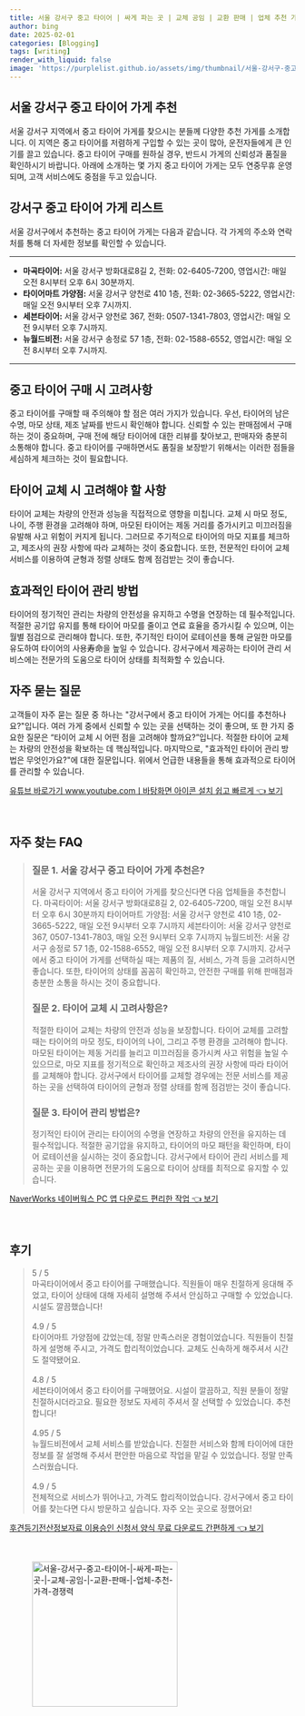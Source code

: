 ```yaml
---
title: 서울 강서구 중고 타이어 | 싸게 파는 곳 | 교체 공임 | 교환 판매 | 업체 추천 가격 경쟁력
author: bing
date: 2025-02-01
categories: [Blogging]
tags: [writing]
render_with_liquid: false
image: 'https://purplelist.github.io/assets/img/thumbnail/서울-강서구-중고-타이어-|-싸게-파는-곳-|-교체-공임-|-교환-판매-|-업체-추천-가격-경쟁력.webp'
---
```



<h2 id='중고 타이어 가게 추천'>서울 강서구 중고 타이어 가게 추천</h2>

<p>서울 강서구 지역에서 중고 타이어 가게를 찾으시는 분들께 다양한 추천 가게를 소개합니다. 이 지역은 중고 타이어를 저렴하게 구입할 수 있는 곳이 많아, 운전자들에게 큰 인기를 끌고 있습니다. 중고 타이어 구매를 원하실 경우, 반드시 가게의 신뢰성과 품질을 확인하시기 바랍니다. 아래에 소개하는 몇 가지 중고 타이어 가게는 모두 연중무휴 운영되며, 고객 서비스에도 중점을 두고 있습니다.</p>

<h2 id='중고 타이어 가게 리스트'>강서구 중고 타이어 가게 리스트</h2>

<p>서울 강서구에서 추천하는 중고 타이어 가게는 다음과 같습니다. 각 가게의 주소와 연락처를 통해 더 자세한 정보를 확인할 수 있습니다.</p>

<hr />

<ul>
    <li><b>마곡타이어:</b> 서울 강서구 방화대로8길 2, 전화: 02-6405-7200, 영업시간: 매일 오전 8시부터 오후 6시 30분까지.</li>
    <li><b>타이어마트 가양점:</b> 서울 강서구 양천로 410 1층, 전화: 02-3665-5222, 영업시간: 매일 오전 9시부터 오후 7시까지.</li>
    <li><b>세븐타이어:</b> 서울 강서구 양천로 367, 전화: 0507-1341-7803, 영업시간: 매일 오전 9시부터 오후 7시까지.</li>
    <li><b>뉴월드비전:</b> 서울 강서구 송정로 57 1층, 전화: 02-1588-6552, 영업시간: 매일 오전 8시부터 오후 7시까지.</li>
</ul>

<hr />

<h2 id='중고 타이어 구매 팁'>중고 타이어 구매 시 고려사항</h2>

<p>중고 타이어를 구매할 때 주의해야 할 점은 여러 가지가 있습니다. 우선, 타이어의 남은 수명, 마모 상태, 제조 날짜를 반드시 확인해야 합니다. 신뢰할 수 있는 판매점에서 구매하는 것이 중요하며, 구매 전에 해당 타이어에 대한 리뷰를 찾아보고, 판매자와 충분히 소통해야 합니다. 중고 타이어를 구매하면서도 품질을 보장받기 위해서는 이러한 점들을 세심하게 체크하는 것이 필요합니다.</p>

<h2 id='타이어 교체 시 유의사항'>타이어 교체 시 고려해야 할 사항</h2>

<p>타이어 교체는 차량의 안전과 성능을 직접적으로 영향을 미칩니다. 교체 시 마모 정도, 나이, 주행 환경을 고려해야 하며, 마모된 타이어는 제동 거리를 증가시키고 미끄러짐을 유발해 사고 위험이 커지게 됩니다. 그러므로 주기적으로 타이어의 마모 지표를 체크하고, 제조사의 권장 사항에 따라 교체하는 것이 중요합니다. 또한, 전문적인 타이어 교체 서비스를 이용하여 균형과 정렬 상태도 함께 점검받는 것이 좋습니다.</p>

<h2 id='타이어 관리 방법'>효과적인 타이어 관리 방법</h2>

<p>타이어의 정기적인 관리는 차량의 안전성을 유지하고 수명을 연장하는 데 필수적입니다. 적절한 공기압 유지를 통해 타이어 마모를 줄이고 연료 효율을 증가시킬 수 있으며, 이는 월별 점검으로 관리해야 합니다. 또한, 주기적인 타이어 로테이션을 통해 균일한 마모를 유도하여 타이어의 사용寿命을 높일 수 있습니다. 강서구에서 제공하는 타이어 관리 서비스에는 전문가의 도움으로 타이어 상태를 최적화할 수 있습니다.</p>

<h2 id='자주 묻는 질문'>자주 묻는 질문</h2>

<p>고객들이 자주 묻는 질문 중 하나는 "강서구에서 중고 타이어 가게는 어디를 추천하나요?"입니다. 여러 가게 중에서 신뢰할 수 있는 곳을 선택하는 것이 좋으며, 또 한 가지 중요한 질문은 “타이어 교체 시 어떤 점을 고려해야 할까요?”입니다. 적절한 타이어 교체는 차량의 안전성을 확보하는 데 핵심적입니다. 마지막으로, "효과적인 타이어 관리 방법은 무엇인가요?"에 대한 질문입니다. 위에서 언급한 내용들을 통해 효과적으로 타이어를 관리할 수 있습니다.</p>


<p><a class="click-button" title="유튜브 바로가기 www.youtube.comㅣ바탕화면 아이콘 설치 쉽고 빠르게" href="https://purplelist.github.io/posts/%EC%9C%A0%ED%8A%9C%EB%B8%8C-%EB%B0%94%EB%A1%9C%EA%B0%80%EA%B8%B0-www.youtube.com%E3%85%A3%EB%B0%94%ED%83%95%ED%99%94%EB%A9%B4-%EC%95%84%EC%9D%B4%EC%BD%98-%EC%84%A4%EC%B9%98-%EC%89%BD%EA%B3%A0-%EB%B9%A0%EB%A5%B4%EA%B2%8C/" rel="dofollow">유튜브 바로가기 www.youtube.comㅣ바탕화면 아이콘 설치 쉽고 빠르게 👈 보기</a></p><br>
<h2 id='자주_찾는_FAQ'>자주 찾는 FAQ</h2>
<div itemscope="" itemtype="https://schema.org/FAQPage"> 
<blockquote> 
<div itemscope="" itemprop="mainEntity" itemtype="https://schema.org/Question"> 
<h3 itemprop="name">질문 1. 서울 강서구 중고 타이어 가게 추천은?</h3> 
<div itemscope="" itemprop="acceptedAnswer" itemtype="https://schema.org/Answer"> 
<span itemprop="text"> 
<p>서울 강서구 지역에서 중고 타이어 가게를 찾으신다면 다음 업체들을 추천합니다. 
마곡타이어: 서울 강서구 방화대로8길 2, 02-6405-7200, 매일 오전 8시부터 오후 6시 30분까지 
타이어마트 가양점: 서울 강서구 양천로 410 1층, 02-3665-5222, 매일 오전 9시부터 오후 7시까지 
세븐타이어: 서울 강서구 양천로 367, 0507-1341-7803, 매일 오전 9시부터 오후 7시까지 
뉴월드비전: 서울 강서구 송정로 57 1층, 02-1588-6552, 매일 오전 8시부터 오후 7시까지. 
강서구에서 중고 타이어 가게를 선택하실 때는 제품의 질, 서비스, 가격 등을 고려하시면 좋습니다. 또한, 타이어의 상태를 꼼꼼히 확인하고, 안전한 구매를 위해 판매점과 충분한 소통을 하시는 것이 중요합니다.</p> 
</span> 
</div> 
</div> 

<div itemscope="" itemprop="mainEntity" itemtype="https://schema.org/Question"> 
<h3 itemprop="name">질문 2. 타이어 교체 시 고려사항은?</h3> 
<div itemscope="" itemprop="acceptedAnswer" itemtype="https://schema.org/Answer"> 
<span itemprop="text"> 
<p>적절한 타이어 교체는 차량의 안전과 성능을 보장합니다. 타이어 교체를 고려할 때는 타이어의 마모 정도, 타이어의 나이, 그리고 주행 환경을 고려해야 합니다. 마모된 타이어는 제동 거리를 늘리고 미끄러짐을 증가시켜 사고 위험을 높일 수 있으므로, 마모 지표를 정기적으로 확인하고 제조사의 권장 사항에 따라 타이어를 교체해야 합니다. 강서구에서 타이어를 교체할 경우에는 전문 서비스를 제공하는 곳을 선택하여 타이어의 균형과 정렬 상태를 함께 점검받는 것이 좋습니다.</p> 
</span> 
</div> 
</div> 

<div itemscope="" itemprop="mainEntity" itemtype="https://schema.org/Question"> 
<h3 itemprop="name">질문 3. 타이어 관리 방법은?</h3> 
<div itemscope="" itemprop="acceptedAnswer" itemtype="https://schema.org/Answer"> 
<span itemprop="text"> 
<p>정기적인 타이어 관리는 타이어의 수명을 연장하고 차량의 안전을 유지하는 데 필수적입니다. 적절한 공기압을 유지하고, 타이어의 마모 패턴을 확인하며, 타이어 로테이션을 실시하는 것이 중요합니다. 강서구에서 타이어 관리 서비스를 제공하는 곳을 이용하면 전문가의 도움으로 타이어 상태를 최적으로 유지할 수 있습니다.</p> 
</span> 
</div> 
</div> 
</blockquote> 
</div>
<p><a class="click-button" title="NaverWorks 네이버웍스 PC 앱 다운로드 편리한 작업" href="https://purplelist.github.io/posts/NaverWorks-%EB%84%A4%EC%9D%B4%EB%B2%84%EC%9B%8D%EC%8A%A4-PC-%EC%95%B1-%EB%8B%A4%EC%9A%B4%EB%A1%9C%EB%93%9C-%ED%8E%B8%EB%A6%AC%ED%95%9C-%EC%9E%91%EC%97%85/" rel="dofollow">NaverWorks 네이버웍스 PC 앱 다운로드 편리한 작업 👈 보기</a></p><br>
<h2 id='후기'>후기</h2>
<div itemscope itemtype="https://schema.org/Product">
  <blockquote>
  <div itemprop="review" itemscope itemtype="https://schema.org/Review">
      <div itemprop="reviewRating" itemscope itemtype="https://schema.org/Rating"> <span itemprop="ratingValue">5</span> / <span itemprop="bestRating">5</span> </div>
      <span itemprop="reviewBody">마곡타이어에서 중고 타이어를 구매했습니다. 직원들이 매우 친절하게 응대해 주었고, 타이어 상태에 대해 자세히 설명해 주셔서 안심하고 구매할 수 있었습니다. 시설도 깔끔했습니다!</span>
  </div>
  <br>
  <div itemprop="review" itemscope itemtype="https://schema.org/Review">
      <div itemprop="reviewRating" itemscope itemtype="https://schema.org/Rating"> <span itemprop="ratingValue">4.9</span> / <span itemprop="bestRating">5</span> </div>
      <span itemprop="reviewBody">타이어마트 가양점에 갔었는데, 정말 만족스러운 경험이었습니다. 직원들이 친절하게 설명해 주시고, 가격도 합리적이었습니다. 교체도 신속하게 해주셔서 시간도 절약됐어요.</span>
  </div>
  <br>
  <div itemprop="review" itemscope itemtype="https://schema.org/Review">
      <div itemprop="reviewRating" itemscope itemtype="https://schema.org/Rating"> <span itemprop="ratingValue">4.8</span> / <span itemprop="bestRating">5</span> </div>
      <span itemprop="reviewBody">세븐타이어에서 중고 타이어를 구매했어요. 시설이 깔끔하고, 직원 분들이 정말 친절하시더라고요. 필요한 정보도 자세히 주셔서 잘 선택할 수 있었습니다. 추천합니다!</span>
  </div>
  <br>
  <div itemprop="review" itemscope itemtype="https://schema.org/Review">
      <div itemprop="reviewRating" itemscope itemtype="https://schema.org/Rating"> <span itemprop="ratingValue">4.95</span> / <span itemprop="bestRating">5</span> </div>
      <span itemprop="reviewBody">뉴월드비전에서 교체 서비스를 받았습니다. 친절한 서비스와 함께 타이어에 대한 정보를 잘 설명해 주셔서 편안한 마음으로 작업을 맡길 수 있었습니다. 정말 만족스러웠습니다.</span>
  </div>
  <br>
  <div itemprop="review" itemscope itemtype="https://schema.org/Review">
      <div itemprop="reviewRating" itemscope itemtype="https://schema.org/Rating"> <span itemprop="ratingValue">4.9</span> / <span itemprop="bestRating">5</span> </div>
      <span itemprop="reviewBody">전체적으로 서비스가 뛰어나고, 가격도 합리적이었습니다. 강서구에서 중고 타이어를 찾는다면 다시 방문하고 싶습니다. 자주 오는 곳으로 정했어요!</span>
  </div>
  </blockquote>
</div>
<p><a class="click-button" title="후견등기전산정보자료 이용승인 신청서 양식 무료 다운로드 간편하게" href="https://purplelist.github.io/posts/%ED%9B%84%EA%B2%AC%EB%93%B1%EA%B8%B0%EC%A0%84%EC%82%B0%EC%A0%95%EB%B3%B4%EC%9E%90%EB%A3%8C-%EC%9D%B4%EC%9A%A9%EC%8A%B9%EC%9D%B8-%EC%8B%A0%EC%B2%AD%EC%84%9C-%EC%96%91%EC%8B%9D-%EB%AC%B4%EB%A3%8C-%EB%8B%A4%EC%9A%B4%EB%A1%9C%EB%93%9C-%EA%B0%84%ED%8E%B8%ED%95%98%EA%B2%8C/" rel="dofollow">후견등기전산정보자료 이용승인 신청서 양식 무료 다운로드 간편하게 👈 보기</a></p><br>
<figure class="image"><img src="https://purplelist.github.io/assets/img/thumbnail/서울-강서구-중고-타이어-|-싸게-파는-곳-|-교체-공임-|-교환-판매-|-업체-추천-가격-경쟁력.webp" alt="서울-강서구-중고-타이어-|-싸게-파는-곳-|-교체-공임-|-교환-판매-|-업체-추천-가격-경쟁력" width="256" height="256"></figure>